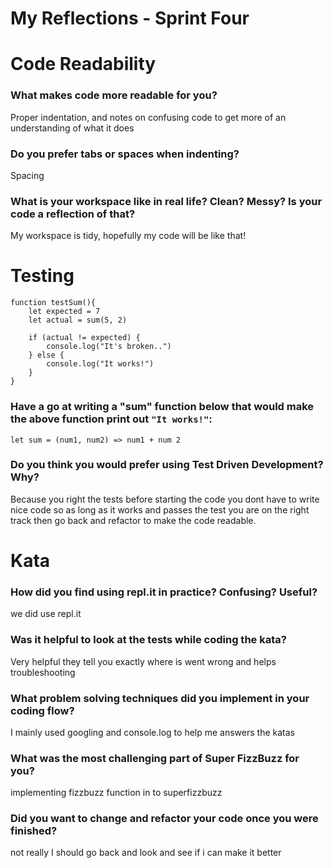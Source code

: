 # My Reflections - Sprint Four 

# Code Readability

### What makes code more readable for you?
 Proper indentation, and notes on confusing code to get more of an understanding of what it does


### Do you prefer tabs or spaces when indenting?
Spacing


### What is your workspace like in real life? Clean? Messy? Is your code a reflection of that?
My workspace is tidy, hopefully my code will be like that!



# Testing

```
function testSum(){
    let expected = 7
    let actual = sum(5, 2)

    if (actual != expected) {
        console.log("It's broken..")
    } else {
        console.log("It works!")
    }
}
```
### Have a go at writing a "sum" function below that would make the above function print out `"It works!"`: 
```
let sum = (num1, num2) => num1 + num 2
```

### Do you think you would prefer using Test Driven Development? Why?

Because you right the tests before starting the code you dont have to write nice code so as long as it works and passes the test you are on the right track then go back and refactor to make the code readable.



# Kata

### How did you find using repl.it in practice? Confusing? Useful?
we did use repl.it

### Was it helpful to look at the tests while coding the kata?
Very helpful they tell you exactly where is went wrong and helps troubleshooting

### What problem solving techniques did you implement in your coding flow?
I mainly used googling and console.log to help me answers the katas

### What was the most challenging part of Super FizzBuzz for you?
implementing fizzbuzz function in to superfizzbuzz

### Did you want to change and refactor your code once you were finished?
not really I should go back and look and see if i can make it better
